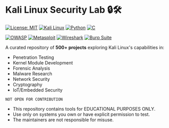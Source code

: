 # Kali Linux Security Lab 🔒🛠️

[![License: MIT](https://img.shields.io/badge/License-MIT-yellow.svg)](https://opensource.org/licenses/MIT)
[![Kali Linux](https://img.shields.io/badge/Kali_Linux-557C94?style=for-the-badge&logo=kali-linux&logoColor=white)](https://www.kali.org/)
[![Python](https://img.shields.io/badge/Python-3776AB?style=for-the-badge&logo=python&logoColor=white)](https://python.org)
[![C](https://img.shields.io/badge/C-A8B9CC?style=for-the-badge&logo=c&logoColor=black)](https://en.wikipedia.org/wiki/C_(programming_language))

[![OWASP](https://img.shields.io/badge/OWASP-000000?style=for-the-badge&logo=owasp&logoColor=white)](https://owasp.org)
[![Metasploit](https://img.shields.io/badge/Metasploit-258FFA?style=for-the-badge&logo=metasploit&logoColor=white)](https://metasploit.com)
[![Wireshark](https://img.shields.io/badge/Wireshark-1679A7?style=for-the-badge&logo=wireshark&logoColor=white)](https://wireshark.org)
[![Burp Suite](https://img.shields.io/badge/Burp_Suite-000000?style=for-the-badge&logo=burp-suite&logoColor=white)](https://portswigger.net/burp)








A curated repository of **500+ projects** exploring Kali Linux's capabilities in:
- Penetration Testing
- Kernel Module Development
- Forensic Analysis
- Malware Research
- Network Security
- Cryptography
- IoT/Embedded Security





```
NOT OPEN FOR CONTRIBUTION
```




- This repository contains tools for EDUCATIONAL PURPOSES ONLY.
- Use only on systems you own or have explicit permission to test.
- The maintainers are not responsible for misuse.
